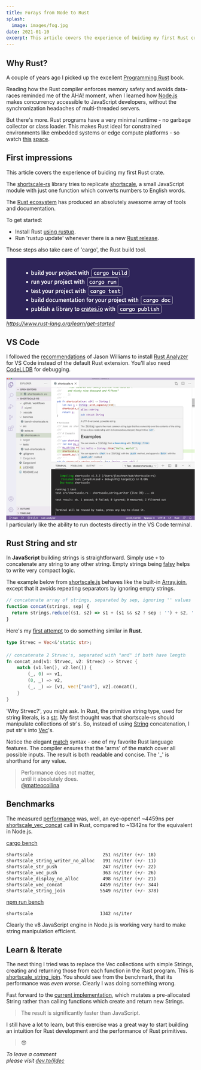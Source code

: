 ```yaml
---
title: Forays from Node to Rust
splash:
  image: images/fog.jpg
date: 2021-01-10
excerpt: This article covers the experience of buiding my first Rust crate.
---
```


## Why Rust?

A couple of years ago I picked up the excellent [Programming Rust](https://www.oreilly.com/library/view/programming-rust/9781491927274/) book.

Reading how the Rust compiler enforces memory safety and avoids data-races reminded me of the AHA! moment, when I learned how [Node.js](https://nodejs.org/en/about/) makes concurrency accessible to JavaScript developers, without the synchronization headaches of multi-threaded servers.

But there's more. Rust programs have a very minimal runtime - no garbage collector or class loader. This makes Rust ideal for constrained environments like embedded systems or edge compute platforms - so watch [this](https://github.com/oxidecomputer) [space](https://github.com/bytecodealliance).

## First impressions

This article covers the experience of buiding my first Rust crate.

The [shortscale-rs](https://github.com/jldec/shortscale-rs) library tries to replicate [shortscale](https://github.com/jldec/shortscale), a small JavaScript module with just one function which converts numbers to English words.

The [Rust ecosystem](https://www.rust-lang.org) has produced an absolutely awesome array of tools and documentation.

To get started:
- Install Rust [using rustup](https://www.rust-lang.org/tools/install).
- Run 'rustup update' whenever there is a new [Rust release](https://github.com/rust-lang/rust/releases).

Those steps also take care of 'cargo', the Rust build tool.

![Image showing cargo commands](images/cargo.png)  
_https://www.rust-lang.org/learn/get-started_

## VS Code

I followed the [recommendations](https://jason-williams.co.uk/debugging-rust-in-vscode) of Jason Williams to install [Rust Analyzer](https://marketplace.visualstudio.com/items?itemName=matklad.rust-analyzer) for VS Code instead of the default Rust extension. You'll also need [CodeLLDB](https://marketplace.visualstudio.com/items?itemName=vadimcn.vscode-lldb) for debugging.

![VS Code showing Rust program](images/vs-code-rust.png)  
I particularly like the ability to run doctests directly in the VS Code terminal.

## Rust String and str

In **JavaScript** building strings is straightforward. Simply use `+` to concatenate any string to any other string. Empty strings being [falsy](https://developer.mozilla.org/en-US/docs/Glossary/Falsy) helps to write very compact logic.

The example below from [shortscale.js](https://github.com/jldec/shortscale/blob/main/shortscale.js#L96) behaves like the built-in [Array.join](https://developer.mozilla.org/en-US/docs/Web/JavaScript/Reference/Global_Objects/Array/join), except that it avoids repeating separators by ignoring empty strings.

```js
// concatenate array of strings, separated by sep, ignoring '' values
function concat(strings, sep) {
  return strings.reduce((s1, s2) => s1 + (s1 && s2 ? sep : '') + s2, '')
}
```

Here's my [first attempt](https://github.com/jldec/shortscale-rs/blob/main/src/extra.rs#L374) to do something similar in **Rust**.

```rust
type Strvec = Vec<&'static str>;

// concatenate 2 Strvec's, separated with "and" if both have length
fn concat_and(v1: Strvec, v2: Strvec) -> Strvec {
    match (v1.len(), v2.len()) {
        (_, 0) => v1,
        (0, _) => v2,
        (_, _) => [v1, vec!["and"], v2].concat(),
    }
}
```

'Why Strvec?', you might ask. In Rust, the primitive string type, used for string literals, is a [str](https://doc.rust-lang.org/nightly/std/primitive.str.html). My first thought was that shortscale-rs should manipulate collections of str's. So, instead of using [String](https://doc.rust-lang.org/nightly/std/string/struct.String.html) concatenation, I put str's into [Vec](https://doc.rust-lang.org/nightly/std/vec/struct.Vec.html)'s.

Notice the elegant [match](https://doc.rust-lang.org/rust-by-example/flow_control/match.html) syntax - one of my favorite Rust language features. The compiler ensures that the 'arms' of the match cover all possible inputs. The result is both readable and concise. The '_' is shorthand for any value.

> Performance does not matter,  
> until it absolutely does.  
> [@matteocollina](https://twitter.com/matteocollina/status/1260887018617352192?s=20)

## Benchmarks

The measured [performance](https://github.com/jldec/shortscale-rs#extra) was, well, an eye-opener! ~4459ns per [shortscale_vec_concat](https://docs.rs/shortscale/1.3.2/src/shortscale/extra.rs.html#314-336) call in Rust, compared to ~1342ns for the equivalent in Node.js.

[cargo bench](https://github.com/jldec/shortscale-rs/blob/main/benches/bench-shortscale.rs)
```
shortscale                          251 ns/iter (+/- 18)
shortscale_string_writer_no_alloc   191 ns/iter (+/- 11)
shortscale_str_push                 247 ns/iter (+/- 22)
shortscale_vec_push                 363 ns/iter (+/- 26)
shortscale_display_no_alloc         498 ns/iter (+/- 21)
shortscale_vec_concat              4459 ns/iter (+/- 344)
shortscale_string_join             5549 ns/iter (+/- 378)
```

[npm run bench](https://github.com/jldec/shortscale/blob/main/test/bench.js)
```
shortscale                         1342 ns/iter
```

Clearly the v8 JavaScript engine in Node.js is working very hard to make string manipulation efficient.

## Learn & Iterate

The next thing I tried was to replace the Vec collections with simple Strings, creating and returning those from each function in the Rust program. This is [shortscale_string_join](https://docs.rs/shortscale/1.3.2/src/shortscale/extra.rs.html#389-406). You should see from the benchmark, that its performance was _even worse_. Clearly I was doing something wrong.

Fast forward to the [current implementation](https://docs.rs/shortscale/1.3.2/src/shortscale/shortscale.rs.html#46-61), which mutates a pre-allocated String rather than calling functions which create and return new Strings.

> The result is significantly faster than JavaScript.

I still have a lot to learn, but this exercise was a great way to start building an intuition for Rust development and the performance of Rust primitives.

> 😎

_To leave a comment  
please visit [dev.to/jldec](https://dev.to/jldec/forays-from-node-to-rust-3fk1)_

